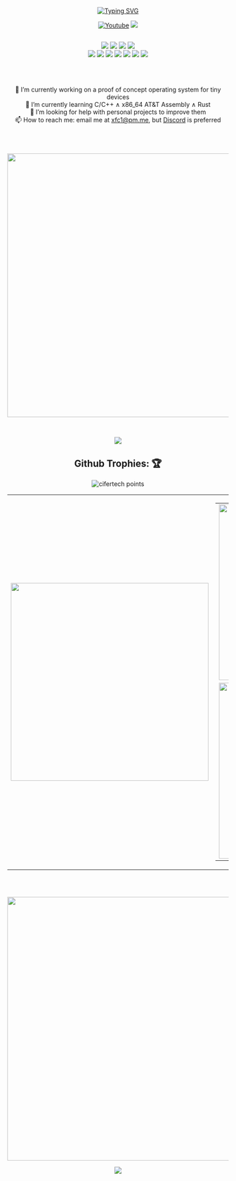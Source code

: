 <p align="center">
    <a href="https://git.io/typing-svg"><img src="https://readme-typing-svg.demolab.com?font=Press+Start+2P&size=26&pause=1000&center=true&vCenter=true&width=911&height=103&lines=Hi%2C+I'm+cisco+%F0%9F%91%8B+;Embedded+Systems" alt="Typing SVG" /></a>
</p>

<p align="center">
    <a href="https://www.youtube.com/channel/UCfhyTQpimu5Bp8Z4Q1rho1A?sub_confirmation=1" alt="Youtube Channel">
        <img alt="Youtube" title="Youtube" src="https://img.shields.io/badge/-Subscribe-red?style=for-the-badge&logo=youtube&logoColor=white" /></a>
    <a href="https://discord.gg/BJtTBNYHpp" alt="Programming and Linux Community">
        <img src="https://img.shields.io/discord/819650821314052106?color=7289DA&labelColor=4a64bd&logo=discord&logoColor=white&style=for-the-badge" /></a>
</p>

##

<p align="center">
    <img src="https://img.shields.io/badge/OS-Fedora-informational?style=for-the-badge&logoColor=white&color=darkcyan" />
    <img src="https://img.shields.io/badge/WM-Hyprland-informational?style=for-the-badge&logoColor=white&color=darkcyan" />
    <img src="https://img.shields.io/badge/Editor-NeoVim-informational?style=for-the-badge&logoColor=white&color=darkcyan" />
    <img src="https://img.shields.io/badge/Shell-Zsh-informational?style=for-the-badge&logoColor=white&color=darkcyan" /><br>
    <img src="https://img.shields.io/badge/Language-Python-informational?style=for-the-badge&logoColor=white&color=blue" />
    <img src="https://img.shields.io/badge/Language-C/C++-informational?style=for-the-badge&logoColor=white&color=blue" />
    <img src="https://img.shields.io/badge/Language-Rust-informational?style=for-the-badge&logoColor=white&color=blue" />
    <img src="https://img.shields.io/badge/Language-Golang-informational?style=for-the-badge&logoColor=white&color=blue" />
    <img src="https://img.shields.io/badge/Language-Zig-informational?style=for-the-badge&logoColor=white&color=blue" />
    <img src="https://img.shields.io/badge/Language-Crystal-informational?style=for-the-badge&logoColor=white&color=blue" />
    <img src="https://img.shields.io/badge/Language-NodeJs-informational?style=for-the-badge&logoColor=white&color=blue" />
</p>

<br>
<br>

<p align="center">
🔭 I’m currently working on a proof of concept operating system for tiny devices <br>
🌱 I’m currently learning C/C++ ∧ x86_64 AT&T Assembly ∧ Rust <br>
🤔 I’m looking for help with personal projects to improve them <br>
📫 How to reach me: email me at <a href = "mailto://xfc1@pm.me">xfc1@pm.me</a>, but <a href="https://discord.com/users/466533081327861770">Discord</a> is preferred <br>
</p>

<br>
<br>

<p align="center">
  <img width="600" src="https://stats.hyochan.dev/api/github-stats?login=xfcasio" />
</p>

<br>

<p align="center">
     <img src="https://dcbadge.vercel.app/api/shield/466533081327861770" />
</p>

##
<h2 align="center">Github Trophies: 🏆️</h1>

<p align="center">
    <img src="https://github-profile-trophy.vercel.app/?username=xfcasio&theme=onedark&hide_border=true&no-frame=true&row=1&column=7" alt="cifertech points"/>
</p>

<p align="center">
<table align="center" style="border: 0px solid black">
        <td><img width="450px" src="https://github-readme-stats.vercel.app/api/top-langs/?username=xfcasio&hide_border=true&show_icons=true&no-frame=true&theme=react" /></td>
        <td>
            <table style="border: 0px solid black">
                <tr>
                    <td><img width="400px" src="https://github-readme-stats.vercel.app/api?username=xfcasio&show_icons=true&theme=react&hide_border=true" /></td>
                </tr>
                <tr>
                    <td><img width="400px" src="http://github-readme-streak-stats.herokuapp.com?user=xfcasio&theme=react&hide_border=true" /></td>
                </tr>
            </table>
        </td>
</table>
</p>

##
<br>
<p align="center">
    <img width="600px" src="https://metrics.lecoq.io/xfcasio?template=classic&base.header=0&base.activity=0&base.community=0&base.repositories=0&base.metadata=0&people=1&people.limit=200&people.identicons=false&people.identicons.hide=false&people.size=35&people.types=followers&people.shuffle=false&config.timezone=Cairo" />
</p>


<p align="center">
  <img src="https://capsule-render.vercel.app/api?type=waving&color=gradient&height=60&section=footer" />
</p>
